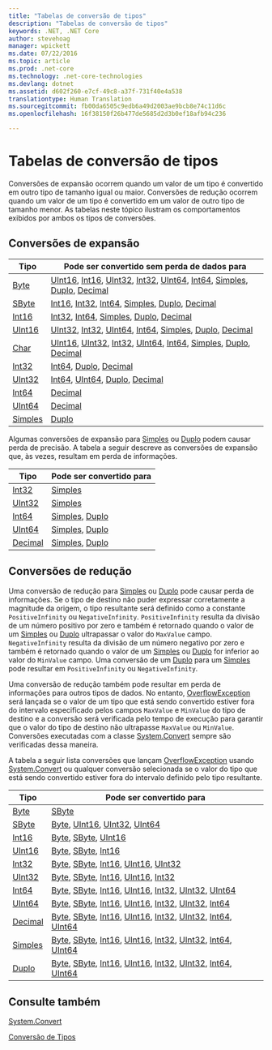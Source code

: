 ```yaml
---
title: "Tabelas de conversão de tipos"
description: "Tabelas de conversão de tipos"
keywords: .NET, .NET Core
author: stevehoag
manager: wpickett
ms.date: 07/22/2016
ms.topic: article
ms.prod: .net-core
ms.technology: .net-core-technologies
ms.devlang: dotnet
ms.assetid: d602f260-e7cf-49c8-a37f-731f40e4a538
translationtype: Human Translation
ms.sourcegitcommit: fb00da6505c9edb6a49d2003ae9bcb8e74c11d6c
ms.openlocfilehash: 16f38150f26b477de5685d2d3b0ef18afb94c236

---
```


# <a name="type-conversion-tables"></a>Tabelas de conversão de tipos

Conversões de expansão ocorrem quando um valor de um tipo é convertido em outro tipo de tamanho igual ou maior. Conversões de redução ocorrem quando um valor de um tipo é convertido em um valor de outro tipo de tamanho menor. As tabelas neste tópico ilustram os comportamentos exibidos por ambos os tipos de conversões.

## <a name="widening-conversions"></a>Conversões de expansão

Tipo | Pode ser convertido sem perda de dados para
---- | -------------------------------------
[Byte](xref:System.Byte) | [UInt16](xref:System.UInt16), [Int16](xref:System.Int16), [UInt32](xref:System.UInt32), [Int32](xref:System.Int32), [UInt64](xref:System.UInt64), [Int64](xref:System.Int64), [Simples](xref:System.Single), [Duplo](xref:System.Double), [Decimal](xref:System.Decimal)
[SByte](xref:System.SByte) | [Int16](xref:System.Int16), [Int32](xref:System.Int32), [Int64](xref:System.Int64), [Simples](xref:System.Single), [Duplo](xref:System.Double), [Decimal](xref:System.Decimal)
[Int16](xref:System.Int16) | [Int32](xref:System.Int32), [Int64](xref:System.Int64), [Simples](xref:System.Single), [Duplo](xref:System.Double), [Decimal](xref:System.Decimal)
[UInt16](xref:System.UInt16) | [UInt32](xref:System.UInt32), [Int32](xref:System.Int32), [UInt64](xref:System.UInt64), [Int64](xref:System.Int64), [Simples](xref:System.Single), [Duplo](xref:System.Double), [Decimal](xref:System.Decimal)
[Char](xref:System.Char) | [UInt16](xref:System.UInt16), [UInt32](xref:System.UInt32), [Int32](xref:System.Int32), [UInt64](xref:System.UInt64), [Int64](xref:System.Int64), [Simples](xref:System.Single), [Duplo](xref:System.Double), [Decimal](xref:System.Decimal)
[Int32](xref:System.Int32) | [Int64](xref:System.Int64), [Duplo](xref:System.Double), [Decimal](xref:System.Decimal)
[UInt32](xref:System.UInt32) | [Int64](xref:System.Int64), [UInt64](xref:System.UInt64), [Duplo](xref:System.Double), [Decimal](xref:System.Decimal)
[Int64](xref:System.Int64) | [Decimal](xref:System.Decimal)
[UInt64](xref:System.UInt64) | [Decimal](xref:System.Decimal)
[Simples](xref:System.Single) | [Duplo](xref:System.Double)

Algumas conversões de expansão para [Simples](xref:System.Single) ou [Duplo](xref:System.Double) podem causar perda de precisão. A tabela a seguir descreve as conversões de expansão que, às vezes, resultam em perda de informações.

Tipo | Pode ser convertido para
---- | -------------------
[Int32](xref:System.Int32) | [Simples](xref:System.Single)
[UInt32](xref:System.UInt32) | [Simples](xref:System.Single)
[Int64](xref:System.Int64) | [Simples](xref:System.Single), [Duplo](xref:System.Double)
[UInt64](xref:System.UInt64) | [Simples](xref:System.Single), [Duplo](xref:System.Double)
[Decimal](xref:System.Decimal) | [Simples](xref:System.Single), [Duplo](xref:System.Double)

## <a name="narrowing-conversions"></a>Conversões de redução

Uma conversão de redução para [Simples](xref:System.Single) ou [Duplo](xref:System.Double) pode causar perda de informações. Se o tipo de destino não puder expressar corretamente a magnitude da origem, o tipo resultante será definido como a constante `PositiveInfinity` ou `NegativeInfinity`. `PositiveInfinity` resulta da divisão de um número positivo por zero e também é retornado quando o valor de um [Simples](xref:System.Single) ou [Duplo](xref:System.Double) ultrapassar o valor do `MaxValue` campo. `NegativeInfinity` resulta da divisão de um número negativo por zero e também é retornado quando o valor de um [Simples](xref:System.Single) ou [Duplo](xref:System.Double) for inferior ao valor do `MinValue` campo. Uma conversão de um [Duplo](xref:System.Double) para um [Simples](xref:System.Single) pode resultar em `PositiveInfinity` ou `NegativeInfinity`.

Uma conversão de redução também pode resultar em perda de informações para outros tipos de dados. No entanto, [OverflowException](xref:System.OverflowException) será lançada se o valor de um tipo que está sendo convertido estiver fora do intervalo especificado pelos campos `MaxValue` e `MinValue` do tipo de destino e a conversão será verificada pelo tempo de execução para garantir que o valor do tipo de destino não ultrapasse `MaxValue` ou `MinValue`. Conversões executadas com a classe [System.Convert](xref:System.Convert) sempre são verificadas dessa maneira.

A tabela a seguir lista conversões que lançam [OverflowException](xref:System.OverflowException) usando [System.Convert](xref:System.Convert) ou qualquer conversão selecionada se o valor do tipo que está sendo convertido estiver fora do intervalo definido pelo tipo resultante.

Tipo | Pode ser convertido para
---- | -------------------
[Byte](xref:System.Byte) | [SByte](xref:System.SByte)
[SByte](xref:System.SByte) | [Byte](xref:System.Byte), [UInt16](xref:System.UInt16), [UInt32](xref:System.UInt32), [UInt64](xref:System.UInt64)
[Int16](xref:System.Int16) | [Byte](xref:System.Byte), [SByte](xref:System.SByte), [UInt16](xref:System.UInt16)
[UInt16](xref:System.UInt16) | [Byte](xref:System.Byte), [SByte](xref:System.SByte), [Int16](xref:System.Int16)
[Int32](xref:System.Int32) | [Byte](xref:System.Byte), [SByte](xref:System.SByte), [Int16](xref:System.Int16), [UInt16](xref:System.UInt16), [UInt32](xref:System.UInt32)
[UInt32](xref:System.UInt32) | [Byte](xref:System.Byte), [SByte](xref:System.SByte), [Int16](xref:System.Int16), [UInt16](xref:System.UInt16), [Int32](xref:System.Int32)
[Int64](xref:System.Int64) | [Byte](xref:System.Byte), [SByte](xref:System.SByte), [Int16](xref:System.Int16), [UInt16](xref:System.UInt16), [Int32](xref:System.Int32), [UInt32](xref:System.UInt32), [UInt64](xref:System.UInt64)
[UInt64](xref:System.UInt64) | [Byte](xref:System.Byte), [SByte](xref:System.SByte), [Int16](xref:System.Int16), [UInt16](xref:System.UInt16), [Int32](xref:System.Int32), [UInt32](xref:System.UInt32), [Int64](xref:System.Int64)
[Decimal](xref:System.Decimal) | [Byte](xref:System.Byte), [SByte](xref:System.SByte), [Int16](xref:System.Int16), [UInt16](xref:System.UInt16), [Int32](xref:System.Int32), [UInt32](xref:System.UInt32), [Int64](xref:System.Int64), [UInt64](xref:System.UInt64)
[Simples](xref:System.Single) | [Byte](xref:System.Byte), [SByte](xref:System.SByte), [Int16](xref:System.Int16), [UInt16](xref:System.UInt16), [Int32](xref:System.Int32), [UInt32](xref:System.UInt32), [Int64](xref:System.Int64), [UInt64](xref:System.UInt64)
[Duplo](xref:System.Double) | [Byte](xref:System.Byte), [SByte](xref:System.SByte), [Int16](xref:System.Int16), [UInt16](xref:System.UInt16), [Int32](xref:System.Int32), [UInt32](xref:System.UInt32), [Int64](xref:System.Int64), [UInt64](xref:System.UInt64)

## <a name="see-also"></a>Consulte também

[System.Convert](xref:System.Convert)

[Conversão de Tipos](type-conversion.md)




<!--HONumber=Nov16_HO3-->


